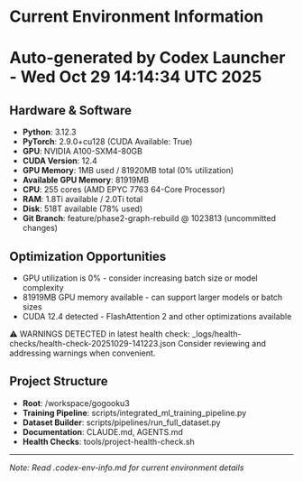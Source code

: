 # Current Environment Information
# Auto-generated by Codex Launcher - Wed Oct 29 14:14:34 UTC 2025

## Hardware & Software
- **Python**: 3.12.3
- **PyTorch**: 2.9.0+cu128 (CUDA Available: True)
- **GPU**: NVIDIA A100-SXM4-80GB
- **CUDA Version**: 12.4
- **GPU Memory**: 1MB used / 81920MB total (0% utilization)
- **Available GPU Memory**: 81919MB
- **CPU**: 255 cores (AMD EPYC 7763 64-Core Processor)
- **RAM**: 1.8Ti available / 2.0Ti total
- **Disk**: 518T available (78% used)
- **Git Branch**: feature/phase2-graph-rebuild @ 1023813 (uncommitted changes)

## Optimization Opportunities
- GPU utilization is 0% - consider increasing batch size or model complexity
- 81919MB GPU memory available - can support larger models or batch sizes
- CUDA 12.4 detected - FlashAttention 2 and other optimizations available

⚠️ WARNINGS DETECTED in latest health check: _logs/health-checks/health-check-20251029-141223.json
Consider reviewing and addressing warnings when convenient.

## Project Structure
- **Root**: /workspace/gogooku3
- **Training Pipeline**: scripts/integrated_ml_training_pipeline.py
- **Dataset Builder**: scripts/pipelines/run_full_dataset.py
- **Documentation**: CLAUDE.md, AGENTS.md
- **Health Checks**: tools/project-health-check.sh

---
*Note: Read .codex-env-info.md for current environment details*

